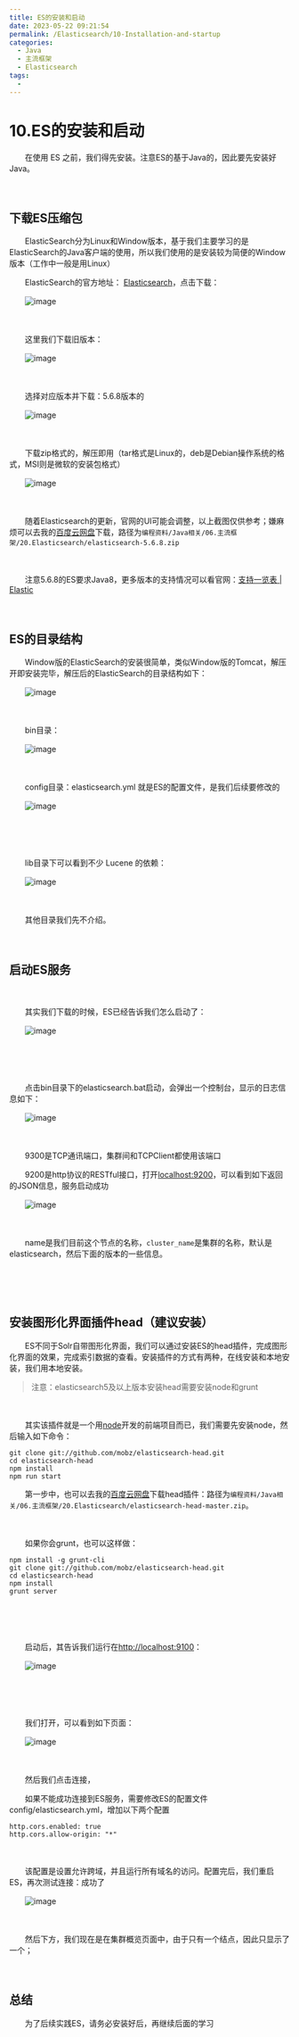 ```yaml
---
title: ES的安装和启动
date: 2023-05-22 09:21:54
permalink: /Elasticsearch/10-Installation-and-startup
categories:
  - Java
  - 主流框架
  - Elasticsearch
tags:
  - 
---
```

# 10.ES的安装和启动

　　在使用 ES 之前，我们得先安装。注意ES的基于Java的，因此要先安装好Java。

　　‍

## 下载ES压缩包

　　ElasticSearch分为Linux和Window版本，基于我们主要学习的是ElasticSearch的Java客户端的使用，所以我们使用的是安装较为简便的Window版本（工作中一般是用Linux）

　　ElasticSearch的官方地址： [Elasticsearch](https://www.elastic.co/cn/elasticsearch/)，点击下载：

　　​![image](https://image.peterjxl.com/blog/image-20230516195019-09xk4k1.png)​

　　‍

　　这里我们下载旧版本：

　　​![image](https://image.peterjxl.com/blog/image-20230516195117-nstpcig.png)​

　　‍

　　选择对应版本并下载：5.6.8版本的

　　​![image](https://image.peterjxl.com/blog/image-20230516195212-w707se5.png)​

　　‍

　　下载zip格式的，解压即用（tar格式是Linux的，deb是Debian操作系统的格式，MSI则是微软的安装包格式）

　　​![image](https://image.peterjxl.com/blog/image-20230516195303-zj9r286.png)​

　　‍

　　随着Elasticsearch的更新，官网的UI可能会调整，以上截图仅供参考；嫌麻烦可以去我的[百度云网盘](https://www.peterjxl.com/About/share/)下载，路径为`编程资料/Java相关/06.主流框架/20.Elasticsearch/elasticsearch-5.6.8.zip`​

　　‍

　　注意5.6.8的ES要求Java8，更多版本的支持情况可以看官网：[支持一览表 | Elastic](https://www.elastic.co/cn/support/matrix#matrix_jvm)

　　‍

## ES的目录结构

　　Window版的ElasticSearch的安装很简单，类似Window版的Tomcat，解压开即安装完毕，解压后的ElasticSearch的目录结构如下：

　　​​​![image](https://image.peterjxl.com/blog/image-20230516204034-tcutxr8.png)

　　‍

　　bin目录：

　　​​![image](https://image.peterjxl.com/blog/image-20230516204322-hhd7fqe.png)​

　　‍

　　config目录：elasticsearch.yml 就是ES的配置文件，是我们后续要修改的

　　​![image](https://image.peterjxl.com/blog/image-20230516204331-12am39d.png)​

　　‍

　　‍

　　lib目录下可以看到不少 Lucene 的依赖：

　　​![image](https://image.peterjxl.com/blog/image-20230516204434-z1xb8c9.png)

　　‍

　　其他目录我们先不介绍。

　　‍

## 启动ES服务

　　‍

　　其实我们下载的时候，ES已经告诉我们怎么启动了：

　　​![image](https://image.peterjxl.com/blog/image-20230516210104-mjeq2dw.png)​

　　‍

　　‍

　　点击bin目录下的elasticsearch.bat启动，会弹出一个控制台，显示的日志信息如下：

　　​​​![image](https://image.peterjxl.com/blog/image-20230516210317-j69bfo6.png)​​

　　‍

　　9300是TCP通讯端口，集群间和TCPClient都使用该端口

　　9200是http协议的RESTful接口，打开[localhost:9200](http://localhost:9200/)，可以看到如下返回的JSON信息，服务启动成功

　　​​![image](https://image.peterjxl.com/blog/image-20230516210247-r6gjygp.png)

　　‍

　　name是我们目前这个节点的名称，`cluster_name`​是集群的名称，默认是 elasticsearch，然后下面的版本的一些信息。

　　​​

　　‍

## 安装图形化界面插件head（建议安装）

　　ES不同于Solr自带图形化界面，我们可以通过安装ES的head插件，完成图形化界面的效果，完成索引数据的查看。安装插件的方式有两种，在线安装和本地安装，我们用本地安装。

> 注意：elasticsearch5及以上版本安装head需要安装node和grunt

　　‍

　　其实该插件就是一个用[node](https://nodejs.org/en/download/)开发的前端项目而已，我们需要先安装node，然后输入如下命令：

```shell
git clone git://github.com/mobz/elasticsearch-head.git
cd elasticsearch-head
npm install
npm run start
```

　　第一步中，也可以去我的[百度云网盘](https://www.peterjxl.com/About/share/)下载head插件：路径为`编程资料/Java相关/06.主流框架/20.Elasticsearch/elasticsearch-head-master.zip`​。

　　‍

　　如果你会grunt，也可以这样做：

```shell
npm install ‐g grunt‐cli
git clone git://github.com/mobz/elasticsearch-head.git
cd elasticsearch-head
npm install
grunt server 
```

　　‍

　　‍

　　启动后，其告诉我们运行在[http://localhost:9100](http://localhost:9100/)：

　　​![image](https://image.peterjxl.com/blog/image-20230516213502-9clcfmv.png)​

　　‍

　　‍

　　我们打开，可以看到如下页面：

　　​![image](https://image.peterjxl.com/blog/image-20230516213607-aq8zyj0.png)​

　　‍

　　然后我们点击连接，

　　如果不能成功连接到ES服务，需要修改ES的配置文件config/elasticsearch.yml，增加以下两个配置

```
http.cors.enabled: true
http.cors.allow-origin: "*"
```

　　‍

　　该配置是设置允许跨域，并且运行所有域名的访问。配置完后，我们重启ES，再次测试连接：成功了

　　​![image](https://image.peterjxl.com/blog/image-20230516214254-c810503.png)​

　　‍

　　然后下方，我们现在是在集群概览页面中，由于只有一个结点，因此只显示了一个；

　　‍

## 总结

　　为了后续实践ES，请务必安装好后，再继续后面的学习

　　‍
